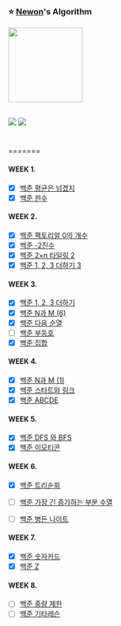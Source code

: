  ### :star: [Newon](https://github.com/Newon-universe)'s Algorithm
 <td align="Center">
  <a href="https://github.com/Newon-universe">
   <img src="https://avatars.githubusercontent.com/u/80164141?s=400&u=18dbe14cc4d456edf912784cf89299e68a973858&v=4" width="150px;"/></a>
  </br></br>
 </td>

 <img src="https://img.shields.io/badge/Kotlin-0095D5?style=flat-square&logo=kotlin&logoColor=white"> <img src="https://img.shields.io/badge/C-A8B9CC?style=flat-square&logo=C&logoColor=white">

 #
 =======

 #### WEEK 1.
  - [x] [백준 평균은 넘겠지](https://www.acmicpc.net/problem/4344)
  - [x] [백준 한수](https://www.acmicpc.net/problem/1065)

 #### WEEK 2.
  - [x] [백준 팩토리얼 0의 개수](https://www.acmicpc.net/problem/1676)
  - [x] [백준 -2진수](https://www.acmicpc.net/problem/2089)
  - [x] [백준 2×n 타일링 2](https://www.acmicpc.net/problem/11727)
  - [x] [백준 1, 2, 3 더하기 3](https://www.acmicpc.net/problem/15988)

 #### WEEK 3.
  - [x] [백준 1, 2, 3 더하기](https://www.acmicpc.net/problem/9095)
  - [x] [백준 N과 M (6)](https://www.acmicpc.net/problem/15655)
  - [x] [백준 다음 순열](https://www.acmicpc.net/problem/10972)
  - [ ] [백준 부등호](https://www.acmicpc.net/problem/2529)
  - [x] [백준 집합](https://www.acmicpc.net/problem/11723)

 #### WEEK 4.
  - [x] [백준 N과 M (1)](https://www.acmicpc.net/problem/15649)
  - [x] [백준 스타트와 링크](https://www.acmicpc.net/problem/14889) 
  - [x] [백준 ABCDE](https://www.acmicpc.net/problem/13023)

 #### WEEK 5.
  - [x] [백준 DFS 와 BFS](https://www.acmicpc.net/problem/12609)
  - [x] [백준 이모티콘](https://www.acmicpc.net/problem/14226) 

 #### WEEK 6.
  - [x] [백준 트리순회](https://www.acmicpc.net/problem/1991)
  - [ ] [백준 가장 긴 증가하는 부분 수열](https://www.acmicpc.net/problem/12013) 
  - [ ] [백준 병든 나이트](https://www.acmicpc.net/problem/1783) 


 #### WEEK 7.
  - [x] [백준 숫자카드](https://www.acmicpc.net/problem/2591)
  - [x] [백준 Z](https://www.acmicpc.net/problem/1074) 

 #### WEEK 8.
  - [ ] [백준 중량 제한](https://www.acmicpc.net/problem/1939)
  - [ ] [백준 기타레슨](https://www.acmicpc.net/problem/2343) 
